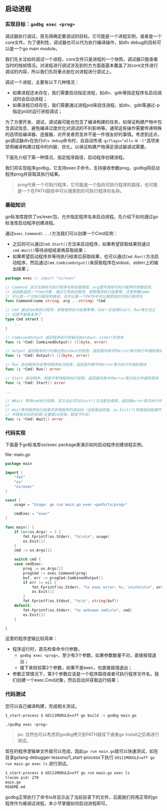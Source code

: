 ## 启动进程 

### 实现目标：`godbg exec <prog>`

调试器执行调试，首先得确定要调试的目标。它可能是一个进程实例，或者是一个core文件。为了便利性，调试器也可以代为执行编译操作，如dlv debug的目标可以是一个go main module。

我们先关注如何调试一个进程，core文件只是进程的一个快照，调试器只能查看当时的栈帧情况。对进程进行调试涉及到的方方面面基本覆盖了对core文件进行调试的内容，所以我们先将重点放在对进程进行调试上。

调试一个进程，主要有以下几种情况：
- 如果进程还未存在，我们需要启动指定进程，如dlv、gdb等指定程序名启动调试时会启动进程；
- 如果进程已经存在，我们需要通过进程pid来挂住进程，如dlv、gdb等通过-p指定pid对运行进程调试；

为了方便开发、调试，调试器可能也包含了编译构建的任务，如保证构建产物中包含调试信息、避免编译过度优化对调试的不利影响等。通常这些操作需要传递特殊的选项给编译器、连接器，对开发者而言并不是一件很友好的事情。考虑到这点，go调试器dlv在执行`dlv debug`命令时，会自动传递`-gcflags="all=-N -l"`选项来禁用编译构建过程中的内联、优化，以保证构建产物满足调试器调试需要。

下面先介绍下第一种情况，指定程序路径，启动程序创建进程。

我们将实现程序godbg，它支持exec子命令，支持接收参数prog，godbg将启动程序prog并获取其执行结果。

>prog代表一个可执行程序，它可能是一个指向可执行程序的路径，也可能是一个在PATH路径中可以搜索到的可执行程序的名称。


### 基础知识

go标准库提供了os/exec包，允许指定程序名来启动进程。先介绍下如何通过go标准库启动程序创建进程。

通过`exec.Command(...)`方法我们可以创建一个Cmd实例：

- 之后则可以通过`Cmd.Start()`方法来启动程序，如果希望获取结果则通过`cmd.Wait()`等待进程结束再获取结果；
- 如果希望启动程序并等待执行结束后获取结果，也可以通过`Cmd.Run()`方法启动程序，然后通过`Cmd.CombineOutput()`来获取程序在stdout、stderr上的输出结果；


```go
package exec // import "os/exec"

// Command 该方法接收可执行程序名称或者路径，arg是传递给可执行程序的参数信息，
// 该函数返回一个Cmd对象，通过它来启动程序、获取程序执行结果等，注意参数name
// 可以是一个可执行程序的路径，也可以是一个PATH中可以搜索到的可执行程序名
func Command(name string, arg ...string) *Cmd

// Cmd 通过Cmd来执行程序、获取程序执行结果等等，Cmd一旦调用Start、Run等方法之
// 后就不能再复用了
type Cmd struct {
    ...
}

// CombinedOutput 返回程序执行时输出到stdout、stderr的信息
func (c *Cmd) CombinedOutput() ([]byte, error)

// Output 返回程序执行时输出到stdout的信息，返回值列表中的error表示执行中遇到错误
func (c *Cmd) Output() ([]byte, error)

// Run 启动程序并且等待程序执行结束，返回值列表中的error表示执行中遇到错误
func (c *Cmd) Run() error

// Start 启动程序，但是不等待程序执行结束，返回值列表中的error表示执行中遇到错误
func (c *Cmd) Start() error

...

// WAait 等待cmd执行结束，该方法必须与Start()方法配合使用，返回值error表示执行中遇到错误
//
// Wait等待程序执行结束并获得程序的退出码（也就是返回值，os.Exit(?)将值返回给操作系统），
// 并释放对应的资源(主要是id资源，联想下PCB)
func (c *Cmd) Wait() error
```

### 代码实现

下面基于go标准库os/exec package来演示如何启动程序创建进程实例。

file: main.go

```go
package main

import (
	"fmt"
	"os"
	"os/exec"
)

const (
	usage = "Usage: go run main.go exec <path/to/prog>"

	cmdExec = "exec"
)

func main() {
	if len(os.Args) < 3 {
		fmt.Fprintf(os.Stderr, "%s\n\n", usage)
		os.Exit(1)
	}
	cmd := os.Args[1]

	switch cmd {
	case cmdExec:
		prog := os.Args[2]
		progCmd := exec.Command(prog)
		buf, err := progCmd.CombinedOutput()
		if err != nil {
			fmt.Fprintf(os.Stderr, "%s exec error: %v, \n\n%s\n\n", err, string(buf))
			os.Exit(1)
		}
		fmt.Fprintf(os.Stdout, "%s\n", string(buf))
	default:
		fmt.Fprintf(os.Stderr, "%s unknown cmd\n\n", cmd)
		os.Exit(1)
	}

}
```

这里的程序逻辑比较简单：
- 程序运行时，首先检查命令行参数，
    - `godbg exec <prog>`，至少有3个参数，如果参数数量不对，直接报错退出；
    - 接下来校验第2个参数，如果不是exec，也直接报错退出；
- 参数正常情况下，第3个参数应该是一个程序路径或者可执行程序文件名，我们创建一个exec.Cmd对象，然后启动并获取运行结果；

### 代码测试

您可以自己编译构建，完成相关测试。

```bash
1_start-process $ GO111MODULE=off go build -o godbg main.go

./godbg exec <prog>
```

>ps: 当然也可以考虑将godbg拷贝到PATH路径下或者go install之后再进行测试。

现在的程序逻辑单文件就可以完成，因此`go run main.go`就可以快速测试，如在目录golang-debugger-lessons/1_start-process下执行 `GO111MODULE=off go run main.go exec ls` 进行测试。

```bash
1_start-process $ GO111MODULE=off go run main.go exec ls
tracee pid: 270
main.go
README.md
```

godbg正常执行了命令ls并显示出了当前目录下的文件，后面我们将用正常的go程序作为被调试进程，本小节掌握如何启动进程即可。
